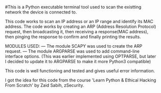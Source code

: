 #This is a Python executable terminal tool used to scan the existting network the device is connected to.

This code works to scan an IP address or an IP range and identify its MAC address.
The code works by creating an ARP (Address Resolution Protocol) request, then broadcasting it, then receiving a response(MAC address), then pinging the
response to confirm and finally printing the results.

MODULES USED:
— The module SCAPY was used to create the ARP request.
— The module ARGPARSE was used to add command-line interface options. (This was earlier implemented using OPTPARSE, but later I decided to update it to ARGPARSE to make it more Python3 compatible)

This code is well functioning and tested and gives useful error information.

I got the idea for this code from the course 'Learn Python & Ethical Hacking From Scratch' by Zaid Sabih, zSecurity.
